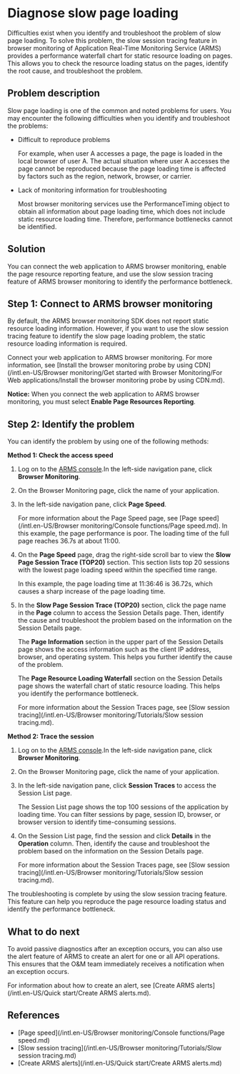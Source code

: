 # Diagnose slow page loading

Difficulties exist when you identify and troubleshoot the problem of slow page loading. To solve this problem, the slow session tracing feature in browser monitoring of Application Real-Time Monitoring Service \(ARMS\) provides a performance waterfall chart for static resource loading on pages. This allows you to check the resource loading status on the pages, identify the root cause, and troubleshoot the problem.

## Problem description

Slow page loading is one of the common and noted problems for users. You may encounter the following difficulties when you identify and troubleshoot the problems:

-   Difficult to reproduce problems

    For example, when user A accesses a page, the page is loaded in the local browser of user A. The actual situation where user A accesses the page cannot be reproduced because the page loading time is affected by factors such as the region, network, browser, or carrier.

-   Lack of monitoring information for troubleshooting

    Most browser monitoring services use the PerformanceTiming object to obtain all information about page loading time, which does not include static resource loading time. Therefore, performance bottlenecks cannot be identified.


## Solution

You can connect the web application to ARMS browser monitoring, enable the page resource reporting feature, and use the slow session tracing feature of ARMS browser monitoring to identify the performance bottleneck.

## Step 1: Connect to ARMS browser monitoring

By default, the ARMS browser monitoring SDK does not report static resource loading information. However, if you want to use the slow session tracing feature to identify the slow page loading problem, the static resource loading information is required.

Connect your web application to ARMS browser monitoring. For more information, see [Install the browser monitoring probe by using CDN](/intl.en-US/Browser monitoring/Get started with Browser Monitoring/For Web applications/Install the browser monitoring probe by using CDN.md).

**Notice:** When you connect the web application to ARMS browser monitoring, you must select **Enable Page Resources Reporting**.

## Step 2: Identify the problem

You can identify the problem by using one of the following methods:

**Method 1: Check the access speed**

1.  Log on to the [ARMS console](https://arms-intl.console.aliyun.com/#/home).In the left-side navigation pane, click **Browser Monitoring**.

2.  On the Browser Monitoring page, click the name of your application.

3.  In the left-side navigation pane, click **Page Speed**.

    For more information about the Page Speed page, see [Page speed](/intl.en-US/Browser monitoring/Console functions/Page speed.md). In this example, the page performance is poor. The loading time of the full page reaches 36.7s at about 11:00.

4.  On the **Page Speed** page, drag the right-side scroll bar to view the **Slow Page Session Trace \(TOP20\)** section. This section lists top 20 sessions with the lowest page loading speed within the specified time range.

    In this example, the page loading time at 11:36:46 is 36.72s, which causes a sharp increase of the page loading time.

5.  In the **Slow Page Session Trace \(TOP20\)** section, click the page name in the **Page** column to access the Session Details page. Then, identify the cause and troubleshoot the problem based on the information on the Session Details page.

    The **Page Information** section in the upper part of the Session Details page shows the access information such as the client IP address, browser, and operating system. This helps you further identify the cause of the problem.

    The **Page Resource Loading Waterfall** section on the Session Details page shows the waterfall chart of static resource loading. This helps you identify the performance bottleneck.

    For more information about the Session Traces page, see [Slow session tracing](/intl.en-US/Browser monitoring/Tutorials/Slow session tracing.md).


**Method 2: Trace the session**

1.  Log on to the [ARMS console](https://arms-intl.console.aliyun.com/#/home).In the left-side navigation pane, click **Browser Monitoring**.

2.  On the Browser Monitoring page, click the name of your application.

3.  In the left-side navigation pane, click **Session Traces** to access the Session List page.

    The Session List page shows the top 100 sessions of the application by loading time. You can filter sessions by page, session ID, browser, or browser version to identify time-consuming sessions.

4.  On the Session List page, find the session and click **Details** in the **Operation** column. Then, identify the cause and troubleshoot the problem based on the information on the Session Details page.

    For more information about the Session Traces page, see [Slow session tracing](/intl.en-US/Browser monitoring/Tutorials/Slow session tracing.md).


The troubleshooting is complete by using the slow session tracing feature. This feature can help you reproduce the page resource loading status and identify the performance bottleneck.

## What to do next

To avoid passive diagnostics after an exception occurs, you can also use the alert feature of ARMS to create an alert for one or all API operations. This ensures that the O&M team immediately receives a notification when an exception occurs.

For information about how to create an alert, see [Create ARMS alerts](/intl.en-US/Quick start/Create ARMS alerts.md).

## References

-   [Page speed](/intl.en-US/Browser monitoring/Console functions/Page speed.md)
-   [Slow session tracing](/intl.en-US/Browser monitoring/Tutorials/Slow session tracing.md)
-   [Create ARMS alerts](/intl.en-US/Quick start/Create ARMS alerts.md)

